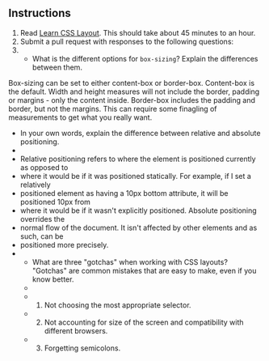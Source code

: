 Instructions
------------

1. Read [Learn CSS Layout](http://learnlayout.com). This should take about 45 minutes to an hour.
1. Submit a pull request with responses to the following questions:
2.
    * What is the different options for `box-sizing`? Explain the differences between them.

Box-sizing can be set to either content-box or border-box.  Content-box is the default.
Width and height measures will not include the border, padding or margins - only the
content inside.  Border-box includes the padding and border, but not the margins.  This
can require some finagling of measurements to get what you really want.

* In your own words, explain the difference between relative and absolute positioning.
*
* Relative positioning refers to where the element is positioned currently as opposed to
* where it would be if it was positioned statically.  For example, if I set a relatively
* positioned element as having a 10px bottom attribute, it will be positioned 10px from
* where it would be if it wasn't explicitly positioned.  Absolute positioning overrides the
* normal flow of the document.  It isn't affected by other elements and as such, can be
* positioned more precisely.
*
    * What are three "gotchas" when working with CSS layouts? "Gotchas" are common mistakes that are easy to make, even if you know better.
    *
    * 1) Not choosing the most appropriate selector.
    * 2) Not accounting for size of the screen and compatibility with different browsers.
    * 3) Forgetting semicolons.
